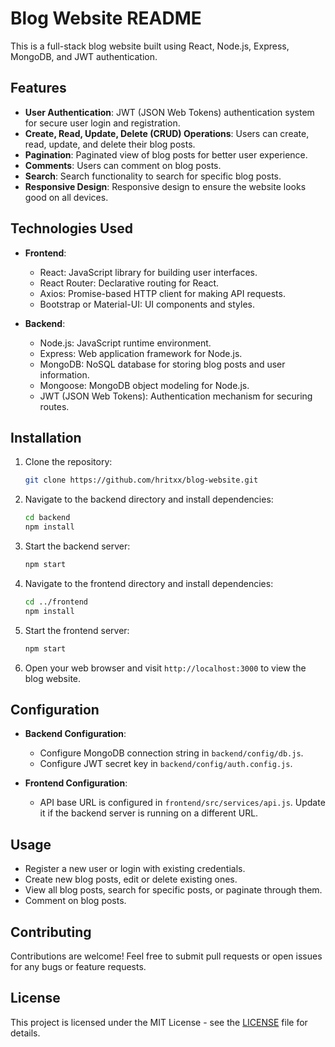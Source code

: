 # Blog Website README

This is a full-stack blog website built using React, Node.js, Express, MongoDB, and JWT authentication.

## Features

- **User Authentication**: JWT (JSON Web Tokens) authentication system for secure user login and registration.
- **Create, Read, Update, Delete (CRUD) Operations**: Users can create, read, update, and delete their blog posts.
- **Pagination**: Paginated view of blog posts for better user experience.
- **Comments**: Users can comment on blog posts.
- **Search**: Search functionality to search for specific blog posts.
- **Responsive Design**: Responsive design to ensure the website looks good on all devices.

## Technologies Used

- **Frontend**:
  - React: JavaScript library for building user interfaces.
  - React Router: Declarative routing for React.
  - Axios: Promise-based HTTP client for making API requests.
  - Bootstrap or Material-UI: UI components and styles.
  
- **Backend**:
  - Node.js: JavaScript runtime environment.
  - Express: Web application framework for Node.js.
  - MongoDB: NoSQL database for storing blog posts and user information.
  - Mongoose: MongoDB object modeling for Node.js.
  - JWT (JSON Web Tokens): Authentication mechanism for securing routes.
  
## Installation

1. Clone the repository:

   ```bash
   git clone https://github.com/hritxx/blog-website.git
   ```

2. Navigate to the backend directory and install dependencies:

   ```bash
   cd backend
   npm install
   ```

3. Start the backend server:

   ```bash
   npm start
   ```

4. Navigate to the frontend directory and install dependencies:

   ```bash
   cd ../frontend
   npm install
   ```

5. Start the frontend server:

   ```bash
   npm start
   ```

6. Open your web browser and visit `http://localhost:3000` to view the blog website.

## Configuration

- **Backend Configuration**:
  - Configure MongoDB connection string in `backend/config/db.js`.
  - Configure JWT secret key in `backend/config/auth.config.js`.
  
- **Frontend Configuration**:
  - API base URL is configured in `frontend/src/services/api.js`. Update it if the backend server is running on a different URL.

## Usage

- Register a new user or login with existing credentials.
- Create new blog posts, edit or delete existing ones.
- View all blog posts, search for specific posts, or paginate through them.
- Comment on blog posts.

## Contributing

Contributions are welcome! Feel free to submit pull requests or open issues for any bugs or feature requests.

## License

This project is licensed under the MIT License - see the [LICENSE](LICENSE) file for details.
